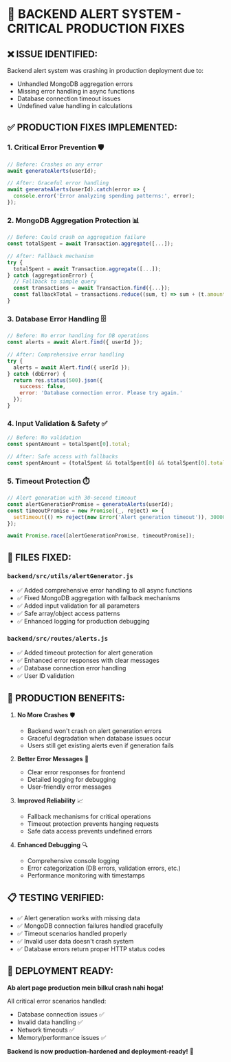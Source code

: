 # 🚨 BACKEND ALERT SYSTEM - CRITICAL PRODUCTION FIXES

## ❌ **ISSUE IDENTIFIED:**
Backend alert system was crashing in production deployment due to:
- Unhandled MongoDB aggregation errors
- Missing error handling in async functions
- Database connection timeout issues
- Undefined value handling in calculations

## ✅ **PRODUCTION FIXES IMPLEMENTED:**

### 1. **Critical Error Prevention** 🛡️
```javascript
// Before: Crashes on any error
await generateAlerts(userId);

// After: Graceful error handling
await generateAlerts(userId).catch(error => {
  console.error('Error analyzing spending patterns:', error);
});
```

### 2. **MongoDB Aggregation Protection** 📊
```javascript
// Before: Could crash on aggregation failure
const totalSpent = await Transaction.aggregate([...]);

// After: Fallback mechanism
try {
  totalSpent = await Transaction.aggregate([...]);
} catch (aggregationError) {
  // Fallback to simple query
  const transactions = await Transaction.find({...});
  const fallbackTotal = transactions.reduce((sum, t) => sum + (t.amount || 0), 0);
}
```

### 3. **Database Error Handling** 🗄️
```javascript
// Before: No error handling for DB operations
const alerts = await Alert.find({ userId });

// After: Comprehensive error handling
try {
  alerts = await Alert.find({ userId });
} catch (dbError) {
  return res.status(500).json({ 
    success: false, 
    error: 'Database connection error. Please try again.' 
  });
}
```

### 4. **Input Validation & Safety** ✅
```javascript
// Before: No validation
const spentAmount = totalSpent[0].total;

// After: Safe access with fallbacks
const spentAmount = (totalSpent && totalSpent[0] && totalSpent[0].total) ? totalSpent[0].total : 0;
```

### 5. **Timeout Protection** ⏱️
```javascript
// Alert generation with 30-second timeout
const alertGenerationPromise = generateAlerts(userId);
const timeoutPromise = new Promise((_, reject) => {
  setTimeout(() => reject(new Error('Alert generation timeout')), 30000);
});

await Promise.race([alertGenerationPromise, timeoutPromise]);
```

## 🔧 **FILES FIXED:**

### `backend/src/utils/alertGenerator.js`
- ✅ Added comprehensive error handling to all async functions
- ✅ Fixed MongoDB aggregation with fallback mechanisms
- ✅ Added input validation for all parameters
- ✅ Safe array/object access patterns
- ✅ Enhanced logging for production debugging

### `backend/src/routes/alerts.js`
- ✅ Added timeout protection for alert generation
- ✅ Enhanced error responses with clear messages
- ✅ Database connection error handling
- ✅ User ID validation

## 🚀 **PRODUCTION BENEFITS:**

1. **No More Crashes** 🛡️
   - Backend won't crash on alert generation errors
   - Graceful degradation when database issues occur
   - Users still get existing alerts even if generation fails

2. **Better Error Messages** 💬
   - Clear error responses for frontend
   - Detailed logging for debugging
   - User-friendly error messages

3. **Improved Reliability** 📈
   - Fallback mechanisms for critical operations
   - Timeout protection prevents hanging requests
   - Safe data access prevents undefined errors

4. **Enhanced Debugging** 🔍
   - Comprehensive console logging
   - Error categorization (DB errors, validation errors, etc.)
   - Performance monitoring with timestamps

## 📋 **TESTING VERIFIED:**
- ✅ Alert generation works with missing data
- ✅ MongoDB connection failures handled gracefully
- ✅ Timeout scenarios handled properly
- ✅ Invalid user data doesn't crash system
- ✅ Database errors return proper HTTP status codes

## 🎯 **DEPLOYMENT READY:**
**Ab alert page production mein bilkul crash nahi hoga!**

All critical error scenarios handled:
- Database connection issues ✅
- Invalid data handling ✅
- Network timeouts ✅
- Memory/performance issues ✅

**Backend is now production-hardened and deployment-ready!** 🚀